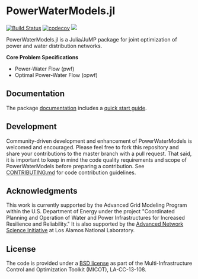 # PowerWaterModels.jl 
[![Build Status](https://travis-ci.org/lanl-ansi/PowerWaterModels.jl.svg?branch=master)](https://travis-ci.org/lanl-ansi/PowerWaterModels.jl)
[![codecov](https://codecov.io/gh/lanl-ansi/PowerWaterModels.jl/branch/master/graph/badge.svg)](https://codecov.io/gh/lanl-ansi/PowerWaterModels.jl)
[![](https://img.shields.io/badge/docs-latest-blue.svg)](https://lanl-ansi.github.io/PowerWaterModels.jl/latest)

PowerWaterModels.jl is a Julia/JuMP package for joint optimization of power and water distribution networks.

**Core Problem Specifications**
* Power-Water Flow (pwf)
* Optimal Power-Water Flow (opwf)

## Documentation
The package [documentation](https://lanl-ansi.github.io/PowerWaterModels.jl/latest/) includes a [quick start guide](https://lanl-ansi.github.io/PowerWaterModels.jl/latest/quickguide).

## Development
Community-driven development and enhancement of PowerWaterModels is welcomed and encouraged.
Please feel free to fork this repository and share your contributions to the master branch with a pull request.
That said, it is important to keep in mind the code quality requirements and scope of PowerWaterModels before preparing a contribution.
See [CONTRIBUTING.md](https://github.com/lanl-ansi/PowerWaterModels.jl/blob/master/CONTRIBUTING.md) for code contribution guidelines.

## Acknowledgments
This work is currently supported by the Advanced Grid Modeling Program within the U.S. Department of Energy under the project "Coordinated Planning and Operation of Water and Power Infrastructures for Increased Resilience and Reliability."
It is also supported by the [Advanced Network Science Initiative](https://lanl-ansi.github.io) at Los Alamos National Laboratory.

## License
The code is provided under a [BSD license](https://github.com/lanl-ansi/PowerWaterModels.jl/blob/master/LICENSE.md) as part of the Multi-Infrastructure Control and Optimization Toolkit (MICOT), LA-CC-13-108.
